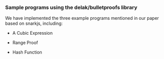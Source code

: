 ### Sample programs using the delak/bulletproofs library

We have implemented the three example programs mentioned in our paper based on snarkjs, including:

* A Cubic Expression

* Range Proof

* Hash Function

